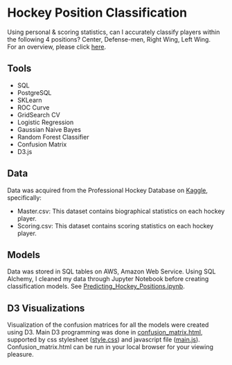 # Hockey Position Classification   
Using personal & scoring statistics, can I accurately classify players within the following 4 positions? Center, Defense-men, Right Wing, Left Wing.  
For an overview, please click [here](https://github.com/janniec/Hockey_Positions_Classifier/blob/master/PredictingHockeyPositions.pdf "Presentation").
  
## Tools
  * SQL  
  * PostgreSQL  
  * SKLearn  
  * ROC Curve  
  * GridSearch CV  
  * Logistic Regression  
  * Gaussian Naive Bayes  
  * Random Forest Classifier  
  * Confusion Matrix  
  * D3.js  
    
## Data  
Data was acquired from the Professional Hockey Database on  [Kaggle](https://www.kaggle.com/open-source-sports/professional-hockey-database "Professional Hockey Database"), specifically:  
* Master.csv: This dataset contains biographical statistics on each hockey player.  
* Scoring.csv: This dataset contains scoring statistics on each hockey player.    

## Models  
Data was stored in SQL tables on AWS, Amazon Web Service. Using SQL Alchemy, I cleaned my data through Jupyter Notebook before creating classification models. See [Predicting_Hockey_Positions.ipynb](https://github.com/janniec/Hockey_Positions_Classifier/blob/master/Predicting_Hockey_Positions.ipynb).   

## D3 Visualizations  
Visualization of the confusion matrices for all the models were created using D3. Main D3 programming was done in [confusion_matrix.html](https://github.com/janniec/Hockey_Positions_Classifier/blob/master/D3_viz/confusion_matrix.html), supported by css stylesheet ([style.css](https://github.com/janniec/Hockey_Positions_Classifier/blob/master/D3_viz/style.css)) and javascript file ([main.js](https://github.com/janniec/Hockey_Positions_Classifier/blob/master/D3_viz/main.js)).  Confusion_matrix.html can be run in your local browser for your viewing pleasure.
